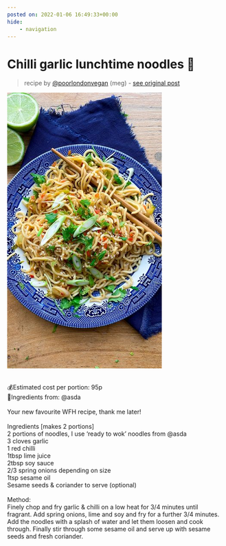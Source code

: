 ```yaml
---
posted on: 2022-01-06 16:49:33+00:00
hide:
    - navigation
---
```


# Chilli garlic lunchtime noodles 🍜⠀ 

> recipe by [@poorlondonvegan](https://www.instagram.com/poorlondonvegan/) 
(meg) - [see original post](https://instagram.com/p/CYZVnW5JCmO)

![](../img/poorlondonvegan_06-01-2022_1601.png)

⠀  
💰Estimated cost per portion: 95p⠀  
🛒Ingredients from: @asda⠀  
⠀  
Your new favourite WFH recipe, thank me later!⠀  
⠀  
Ingredients [makes 2 portions]⠀  
2 portions of noodles, I use ‘ready to wok’ noodles from @asda⠀  
3 cloves garlic⠀  
1 red chilli⠀  
1tbsp lime juice⠀  
2tbsp soy sauce⠀  
2/3 spring onions depending on size⠀  
1tsp sesame oil⠀  
Sesame seeds & coriander to serve (optional)⠀  
⠀  
Method:⠀  
Finely chop and fry garlic & chilli on a low heat for 3/4 minutes until fragrant. Add spring onions, lime and soy and fry for a further 3/4 minutes. Add the noodles with a splash of water and let them loosen and cook through. Finally stir through some sesame oil and serve up with sesame seeds and fresh coriander.   